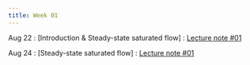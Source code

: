 ```yaml
---
title: Week 01
---
```


Aug 22
: [Introduction & Steady-state saturated flow]
  : [Lecture note #01](https://d2l.arizona.edu/d2l/le/content/1348156/Home)

Aug 24
: [Steady-state saturated flow]
  : [Lecture note #01](https://d2l.arizona.edu/d2l/le/content/1348156/Home)
